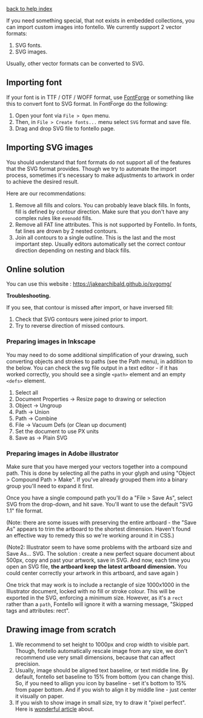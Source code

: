 [back to help index](Help)

If you need something special, that not exists in embedded collections, you can import custom images into fontello. We currently support 2 vector formats:

1. SVG fonts.
2. SVG images.

Usually, other vector formats can be converted to SVG.


## Importing font

If your font is in TTF / OTF / WOFF format, use [FontForge](http://fontforge.org) or something like this to convert font to SVG format. In FontForge do the following:

1. Open your font via `File > Open` menu.
2. Then, in `File > Create fonts...` menu select `SVG` format and save file.
3. Drag and drop SVG file to fontello page.


## Importing SVG images

You should understand that font formats do not support all of the features that the SVG format provides. Though we try to automate the import process, sometimes it's necessary to make adjustments to artwork in order to achieve the desired result.

Here are our recommendations:

1. Remove all fills and colors. You can probably leave black fills. In fonts, fill is defined by contour direction.  Make sure that you don't have any complex rules like `evenodd` fills.
2. Remove all FAT line attributes. This is not supported by Fontello. In fonts, fat lines are drown by 2 nested contours.
3. Join all contours to a single outline. This is the last and the most important step. Usually editors automatically set the correct contour direction depending on nesting and black fills.

## Online solution

You can use this website : https://jakearchibald.github.io/svgomg/


__Troubleshooting.__

If you see, that contour is missed after import, or have inversed fill:

1. Check that SVG contours were joined prior to import.
2. Try to reverse direction of missed contours.

### Preparing images in Inkscape

You may need to do some additional simplification of your drawing, such converting objects and strokes to paths (see the Path menu), in addition to the below. You can check the svg file output in a text editor - if it has worked correctly, you should see a single `<path>` element and an empty `<defs>` element.

1. Select all
2. Document Properties -> Resize page to drawing or selection
3. Object -> Ungroup
4. Path -> Union
5. Path -> Combine
6. File -> Vacuum Defs (or Clean up document)
7. Set the document to use PX units
8. Save as -> Plain SVG

### Preparing images in Adobe illustrator

Make sure that you have merged your vectors together into a compound path.  This is done by selecting all the paths in your glyph and using "Object > Compound Path > Make".  If you've already grouped them into a binary group you'll need to expand it first.

Once you have a single compound path you'll do a "File > Save As", select SVG from the drop-down, and hit save.  You'll want to use the default "SVG 1.1" file format.

(Note: there are some issues with preserving the entire artboard - the "Save As" appears to trim the artboard to the shortest dimension.  Haven't found an effective way to remedy this so we're working around it in CSS.)

(Note2: Illustrator seem to have some problems with the artboard size and Save As... SVG. The solution : create a new perfect square document about 500px, copy and past your artwork, save in SVG. And now, each time you open an SVG file, **the artboard keep the latest artboard dimension.** You could center correctly your artwork in this artboard, and save again )

One trick that may work is to include a rectangle of size 1000x1000 in the Illustrator document, locked with no fill or stroke colour. This will be exported in the SVG, enforcing a minimum size. However, as it's a `rect` rather than a `path`, Fontello will ignore it with a warning message, "Skipped tags and attributes: rect".

## Drawing image from scratch

1. We recommend to set height to 1000px and crop width to visible part. Though, fontello automatically rescale image from any size, we don't recommend use very small dimensions, because that can affect precision.
2. Usually, image should be aligned  text baseline, or text middle line. By default, fontello set baseline to 15% from bottom (you can change this). So, if you need to allign you icon by baseline - set it's bottom to 15% from paper bottom. And if you wish to align it by middle line - just center it visually on paper.
3. If you wish to show image in small size, try to draw it "pixel perfect". Here is [wonderful article](https://github.com/blog/1135-the-making-of-octicons) about.